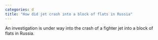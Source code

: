 ```yaml
---
categories: d
title: "How did jet crash into a block of flats in Russia"
---
```

An investigation is under way into the crash of a fighter jet into a block of flats in Russia.
